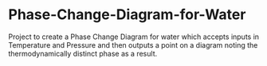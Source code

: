 # Phase-Change-Diagram-for-Water
Project to create a Phase Change Diagram for water which accepts inputs in Temperature and Pressure and then outputs a point on a diagram noting the thermodynamically distinct phase as a result.
